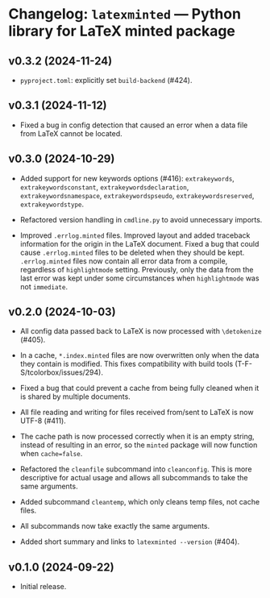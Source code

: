 # Changelog: `latexminted` — Python library for LaTeX minted package



## v0.3.2 (2024-11-24)

*  `pyproject.toml`:  explicitly set `build-backend` (#424).



## v0.3.1 (2024-11-12)

*  Fixed a bug in config detection that caused an error when a data file from
   LaTeX cannot be located.



## v0.3.0 (2024-10-29)

*  Added support for new keywords options (#416):  `extrakeywords`,
   `extrakeywordsconstant`, `extrakeywordsdeclaration`,
   `extrakeywordsnamespace`, `extrakeywordspseudo`, `extrakeywordsreserved`,
   `extrakeywordstype`.

*  Refactored version handling in `cmdline.py` to avoid unnecessary imports.

*  Improved `.errlog.minted` files.  Improved layout and added traceback
   information for the origin in the LaTeX document.  Fixed a bug that could
   cause `.errlog.minted` files to be deleted when they should be kept.
   `.errlog.minted` files now contain all error data from a compile,
   regardless of `highlightmode` setting.  Previously, only the data from the
   last error was kept under some circumstances when `highlightmode` was not
   `immediate`.



## v0.2.0 (2024-10-03)

*  All config data passed back to LaTeX is now processed with `\detokenize`
   (#405).

*  In a cache, `*.index.minted` files are now overwritten only when the data
   they contain is modified.  This fixes compatibility with build tools
   (T-F-S/tcolorbox/issues/294).

*  Fixed a bug that could prevent a cache from being fully cleaned when it is
   shared by multiple documents.

*  All file reading and writing for files received from/sent to LaTeX is now
   UTF-8 (#411).

*  The cache path is now processed correctly when it is an empty string,
   instead of resulting in an error, so the `minted` package will now function
   when `cache=false`.

*  Refactored the `cleanfile` subcommand into `cleanconfig`.  This is more
   descriptive for actual usage and allows all subcommands to take the same
   arguments.

*  Added subcommand `cleantemp`, which only cleans temp files, not cache
   files.

*  All subcommands now take exactly the same arguments.

*  Added short summary and links to `latexminted --version` (#404).



## v0.1.0 (2024-09-22)

*  Initial release.

